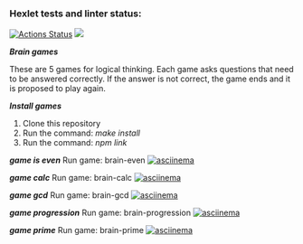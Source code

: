 ### Hexlet tests and linter status:

[![Actions Status](https://github.com/TemaGolovin/frontend-project-44/workflows/hexlet-check/badge.svg)](https://github.com/TemaGolovin/frontend-project-44/actions)
<a href="https://codeclimate.com/github/TemaGolovin/frontend-project-44/maintainability"><img src="https://api.codeclimate.com/v1/badges/6b5953a99136835f70ea/maintainability" /></a>

**_Brain games_**

These are 5 games for logical thinking. Each game asks questions that need to be answered correctly. If the answer is not correct, the game ends and it is proposed to play again.

**_Install games_**

1. Clone this repository
2. Run the command: _make install_
3. Run the command: _npm link_

**_game is even_**
Run game: brain-even
[![asciinema](https://asciinema.org/a/4X5jwVLOrHjDv5QU9UfTPhEX4.svg)](https://asciinema.org/a/4X5jwVLOrHjDv5QU9UfTPhEX4)

**_game calc_**
Run game: brain-calc
[![asciinema](https://asciinema.org/a/HmeQJmjdLdHk5YHXnILqoKiqQ.svg)](https://asciinema.org/a/HmeQJmjdLdHk5YHXnILqoKiqQ)

**_game gcd_**
Run game: brain-gcd
[![asciinema](https://asciinema.org/a/KHkNdClxpmWVeCyWqzblfhr07.svg)](https://asciinema.org/a/KHkNdClxpmWVeCyWqzblfhr07)

**_game progression_**
Run game: brain-progression
[![asciinema](https://asciinema.org/a/7iYiitG9ay9S9XYCwBGPthX8i.svg)](https://asciinema.org/a/7iYiitG9ay9S9XYCwBGPthX8i)

**_game prime_**
Run game: brain-prime
[![asciinema](https://asciinema.org/a/Oa99ahf4fNzW2nf4zQ4uj3mQc.svg)](https://asciinema.org/a/Oa99ahf4fNzW2nf4zQ4uj3mQc)
